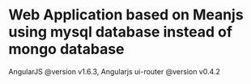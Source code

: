 # Web Application based on Meanjs using mysql database instead of mongo database

AngularJS @version v1.6.3, Angularjs ui-router @version v0.4.2

